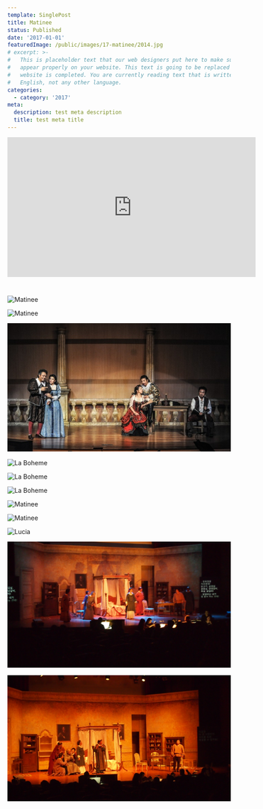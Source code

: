 ```yaml
---
template: SinglePost
title: Matinee
status: Published
date: '2017-01-01'
featuredImage: /public/images/17-matinee/2014.jpg
# excerpt: >-
#   This is placeholder text that our web designers put here to make sure words
#   appear properly on your website. This text is going to be replaced once the
#   website is completed. You are currently reading text that is written in
#   English, not any other language.
categories:
  - category: '2017'
meta:
  description: test meta description
  title: test meta title
---
```


<iframe width="560" height="315" src="https://www.youtube.com/embed/Id64silK_7M" frameborder="0" allow="accelerometer; autoplay; encrypted-media; gyroscope; picture-in-picture" allowfullscreen></iframe>

#

![Matinee](/static/images/17-matinee/1402.jpg)

![Matinee](/static/images/17-matinee/1403.jpg)

![Rigoletto](/static/images/17-matinee/rigoletto.JPG)

![La Boheme](/static/images/17-matinee/14laboheme.jpg)

![La Boheme](/static/images/17-matinee/14laboheme2.jpg)

![La Boheme](/static/images/17-matinee/14laboheme03.jpg)

![Matinee](/static/images/17-matinee/1301.JPG)

![Matinee](/static/images/17-matinee/1302.JPG)

![Lucia](/static/images/17-matinee/2015lucia.jpg)

![Gianni Schicchi](/static/images/17-matinee/gianniSchicchi1.JPG)

![Gianni Schicchi](/static/images/17-matinee/gianniSchicchi2.JPG)
